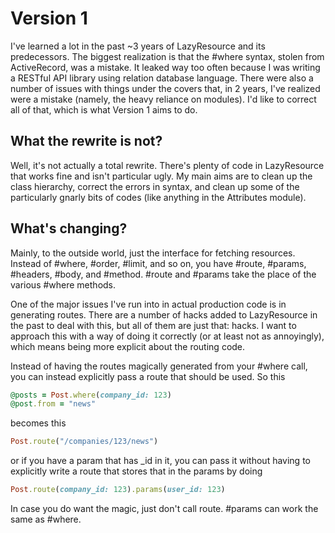 # Version 1

I've learned a lot in the past ~3 years of LazyResource and its predecessors.
The biggest realization is that the #where syntax, stolen from ActiveRecord,
was a mistake. It leaked way too often because I was writing a RESTful API
library using relation database language. There were also a number of issues
with things under the covers that, in 2 years, I've realized were a mistake
(namely, the heavy reliance on modules). I'd like to correct all of that, which
is what Version 1 aims to do.

## What the rewrite is not?

Well, it's not actually a total rewrite. There's plenty of code in LazyResource
that works fine and isn't particular ugly. My main aims are to clean up the
class hierarchy, correct the errors in syntax, and clean up some of the
particularly gnarly bits of codes (like anything in the Attributes module).

## What's changing?

Mainly, to the outside world, just the interface for fetching resources. Instead
of #where, #order, #limit, and so on, you have #route, #params, #headers, #body,
and #method. #route and #params take the place of the various #where methods.

One of the major issues I've run into in actual production code is in generating
routes. There are a number of hacks added to LazyResource in the past to deal
with this, but all of them are just that: hacks. I want to approach this with a
way of doing it correctly (or at least not as annoyingly), which means being
more explicit about the routing code.

Instead of having the routes magically generated from your #where call, you can
instead explicitly pass a route that should be used. So this

```ruby
@posts = Post.where(company_id: 123)
@post.from = "news"
```

becomes this

```ruby
Post.route("/companies/123/news")
```

or if you have a param that has \_id in it, you can pass it without having to
explicitly write a route that stores that in the params by doing

```ruby
Post.route(company_id: 123).params(user_id: 123)
```

In case you do want the magic, just don't call route. #params can work
the same as #where.
